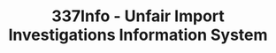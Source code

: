 ---
bigquery: https://console.cloud.google.com/bigquery?p=patents-public-data&d=usitc_investigations&page=dataset&project=sheets-management-319211
citation: US International Trade Commission 337Info Unfair Import Investigations Information
  System
contributors: US International Trade Comission
cost: None
description: US International Trade Commission 337Info Unfair Import Investigations
  Information System contains data on investigations done under Section 337. Section
  337 declares the infringement of certain statutory intellectual property rights
  and other forms of unfair competition in import trade to be unlawful practices.
  Most Section 337 investigations involve allegations of patent or registered trademark
  infringement.
documentation: FAQ and tutorial available on the site
last_edit: 04/11/2022, 23:44:49
location: https://pubapps2.usitc.gov/337external/
maintained_by: US International Trade Comission
schema_fields:
- dateOfPublicationFrNotice
- currentStatus
- teoIdIssueDate
- scheduledStartDateEvidHear
- patentNumber
- complainant
- finalDetViolation
- id
- gcAttorney
- htsNumbers
- title
- ouiiParticipation
- invUnfairAct
- finalDetNoViolation
- scheduledEndDateEvidHear
- copyrightNumbers
- dateCreated
- finalIdOnViolationIssue
- investigationNo
- targetDate
- publication_number
- investigationTermDate
- markmanHearing
- respondent
- ouiiAttorney
- internalRemand
- issueDateOtherNonFinal
- finalIdOnViolationDue
- patentNumbers
- teoIdDueDate
- startDateMarkmanHearing
- investigationType
- currentActiveALJ
- trademarkNumbers
- docketNo
- teoReliefGranted
- lastUpdated
- teoProceedingInvolved
- actualEndDateEvidHear
- endDateMarkmanHearing
- actualStartDateEvidHear
- cafcAppeals
- dateComplaintFiled
- aljAssigned
shortname: unfair_import_investigations
tags:
- import
- legal
- trade
timeframe: 2008-2021 (prior to 2008 downloadable as a JSON file)
title: 337Info - Unfair Import Investigations Information System
uuid: 2721f5ec-e599-4890-9265-9706719fc71e
---